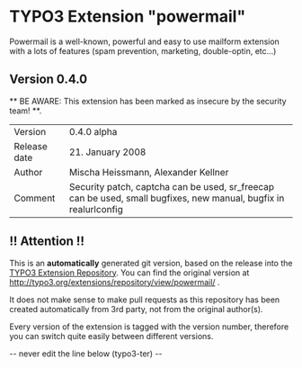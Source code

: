 # TYPO3 Extension "powermail"
Powermail is a well-known, powerful and easy to use mailform extension with a lots of features (spam prevention, marketing, double-optin, etc...)

## Version 0.4.0
** BE AWARE: This extension has been marked as insecure by the security team! **.



<table>
	<tr><td>Version</td><td>0.4.0 alpha</td></tr>
	<tr><td>Release date</td><td>21. January 2008</td></tr>
	<tr><td>Author</td><td>Mischa Heissmann, Alexander Kellner</td></tr>
	<tr><td>Comment</td><td>Security patch, captcha can be used, sr_freecap can be used, small bugfixes, new manual, bugfix in realurlconfig</td></tr>
</table>

## !! Attention !!
This is an **automatically** generated git version, based on the release into the [TYPO3 Extension Repository](http://www.typo3.org/extensions/).
You can find the original version at http://typo3.org/extensions/repository/view/powermail/ .

It does not make sense to make pull requests as this repository has been created automatically from 3rd party, not from the original author(s).

Every version of the extension is tagged with the version number, therefore you can switch quite easily between different versions.


-- never edit the line below (typo3-ter) --